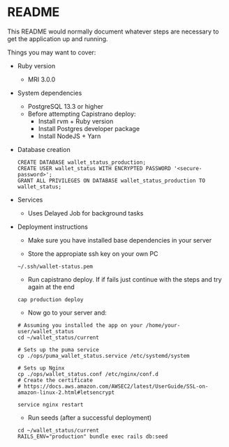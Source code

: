 # README

This README would normally document whatever steps are necessary to get the
application up and running.

Things you may want to cover:

* Ruby version
  * MRI 3.0.0

* System dependencies
  * PostgreSQL 13.3 or higher
  * Before attempting Capistrano deploy:
    * Install rvm + Ruby version
    * Install Postgres developer package
    * Install NodeJS + Yarn

<!-- * Configuration -->

* Database creation
  ```
  CREATE DATABASE wallet_status_production;
  CREATE USER wallet_status WITH ENCRYPTED PASSWORD '<secure-password>';
  GRANT ALL PRIVILEGES ON DATABASE wallet_status_production TO wallet_status;
  ```

<!-- * Database initialization -->

<!-- * How to run the test suite -->

* Services <!-- (job queues, cache servers, search engines, etc.) -->
  * Uses Delayed Job for background tasks

* Deployment instructions
  * Make sure you have installed base dependencies in your server

  * Store the appropiate ssh key on your own PC
  ```
  ~/.ssh/wallet-status.pem
  ```

  * Run capistrano deploy. If if fails just continue with the steps and try
  again at the end
  ```
  cap production deploy
  ```

  * Now go to your server and:
  ```
  # Assuming you installed the app on your /home/your-user/wallet_status
  cd ~/wallet_status/current

  # Sets up the puma service
  cp ./ops/puma_wallet_status.service /etc/systemd/system

  # Sets up Nginx
  cp ./ops/wallet_status.conf /etc/nginx/conf.d
  # Create the certificate
  # https://docs.aws.amazon.com/AWSEC2/latest/UserGuide/SSL-on-amazon-linux-2.html#letsencrypt

  service nginx restart
  ```

  * Run seeds (after a successful deployment)
  ```
  cd ~/wallet_status/current
  RAILS_ENV="production" bundle exec rails db:seed
  ```
